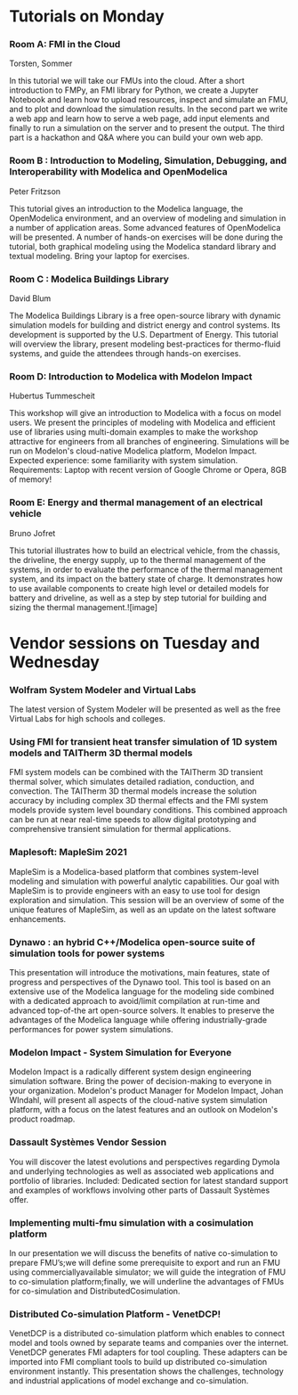 

# Tutorials on Monday

### Room A: FMI in the Cloud
Torsten, Sommer

In this tutorial we will take our FMUs into the cloud. After a short introduction to FMPy, an FMI library for Python, we create a Jupyter Notebook and learn how to upload resources, inspect and simulate an FMU, and to plot and download the simulation results. In the second part we write a web app and learn how to serve a web page, add input elements and finally to run a simulation on the server and to present the output. The third part is a hackathon and Q&A where you can build your own web app.

### Room B : Introduction to Modeling, Simulation, Debugging, and Interoperability with Modelica and OpenModelica 
Peter Fritzson

This tutorial gives an introduction to the Modelica language, the OpenModelica environment, and an overview of modeling and simulation in a number of application areas. Some advanced features of OpenModelica will be presented. A number of hands-on exercises will be done during the tutorial, both graphical modeling using the Modelica standard library and textual modeling. Bring your laptop for exercises.

### Room C : Modelica Buildings Library
David Blum

The Modelica Buildings Library is a free open-source library with dynamic simulation models for building and district energy and control systems.  Its development is supported by the U.S. Department of Energy.  This tutorial will overview the library, present modeling best-practices for thermo-fluid systems, and guide the attendees through hands-on exercises.

### Room D: Introduction to Modelica with Modelon Impact
Hubertus Tummescheit	

This workshop will give an introduction to Modelica with a focus on model users. We present the principles of modeling with Modelica and efficient use of libraries using multi-domain examples to make the workshop attractive for engineers from all branches of engineering. Simulations will be run on Modelon's cloud-native Modelica platform, Modelon Impact. Expected experience: some familiarity with system simulation. Requirements: Laptop with recent version of Google Chrome or Opera, 8GB of memory!


### Room E: Energy and thermal management of an electrical vehicle
Bruno Jofret

This tutorial illustrates how to build an electrical vehicle, from the chassis, the driveline, the energy supply, up to the thermal management of the systems, in order to evaluate the performance of the thermal management system, and its impact on the battery state of charge. It demonstrates how to use available components to create high level or detailed models for battery and driveline, as well as a step by step tutorial for building and sizing the thermal management.![image]


# Vendor sessions on Tuesday and Wednesday

### Wolfram System Modeler and Virtual Labs
The latest version of System Modeler will be presented as well as the free Virtual Labs for high schools and colleges.


### Using FMI for transient heat transfer simulation of 1D system models and TAITherm 3D thermal models
FMI system models can be combined with the TAITherm 3D transient thermal solver, which simulates detailed radiation, conduction, and convection.  The TAITherm 3D thermal models increase the solution accuracy by including complex 3D thermal effects and the FMI system models provide system level boundary conditions.  This combined approach can be run at near real-time speeds to allow digital prototyping and comprehensive transient simulation for thermal applications.

### Maplesoft: MapleSim 2021
MapleSim is a Modelica-based platform that combines system-level modeling and simulation with powerful analytic capabilities. Our goal with MapleSim is to provide engineers with an easy to use tool for design exploration and simulation. This session will be an overview of some of the unique features of MapleSim, as well as an update on the latest software enhancements.

### Dynawo : an hybrid C++/Modelica open-source suite of simulation tools for power systems
This presentation will introduce the motivations, main features, state of progress and perspectives of the Dynawo tool. This tool is based on an extensive use of the Modelica language for the modeling side combined with a dedicated approach to avoid/limit compilation at run-time and advanced top-of-the art open-source solvers. It enables to preserve the advantages of the Modelica language while offering industrially-grade performances for power system simulations.

### Modelon Impact - System Simulation for Everyone
Modelon Impact is a radically different system design engineering simulation software. Bring the power of decision-making to everyone in your organization. Modelon's product Manager for Modelon Impact, Johan WIndahl, will present all aspects of the cloud-native system simulation platform, with a focus on the latest features and an outlook on Modelon's product roadmap.

### Dassault Systèmes Vendor Session
You will discover the latest evolutions and perspectives regarding Dymola and underlying technologies as well as associated web applications and portfolio of libraries. Included: Dedicated section for latest standard support and examples of workflows involving other parts of Dassault Systèmes offer.

### Implementing multi-fmu simulation with a cosimulation platform
In our presentation we will discuss the benefits of native co-simulation to prepare FMU’s;we will define some prerequisite to export and run an FMU using commerciallyavailable simulator; we will guide the integration of FMU to co-simulation platform;finally, we will underline the advantages of FMUs for co-simulation and DistributedCosimulation.

### Distributed Co-simulation Platform - VenetDCP!
VenetDCP is a distributed co-simulation platform which enables to connect model and tools owned by separate teams and companies over the internet. VenetDCP generates FMI adapters for tool coupling. These adapters can be imported into FMI compliant tools to build up distributed co-simulation environment instantly. This presentation shows the challenges, technology and industrial applications of model exchange and co-simulation.






